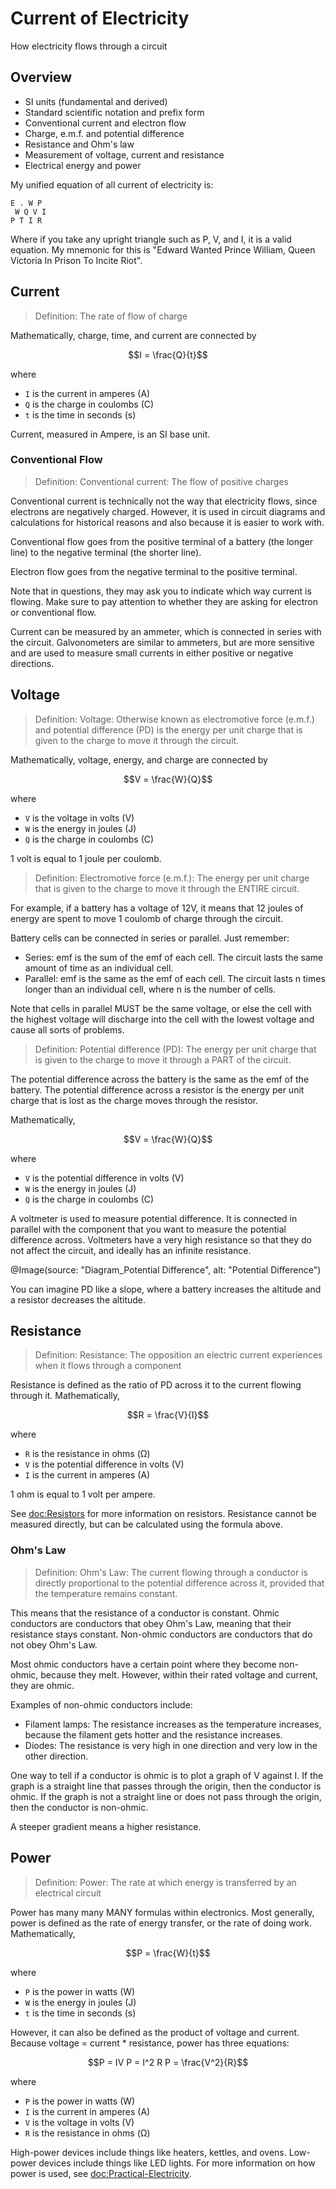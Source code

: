 # Current of Electricity

How electricity flows through a circuit

## Overview
- SI units (fundamental and derived)
- Standard scientific notation and prefix form
- Conventional current and electron flow
- Charge, e.m.f. and potential difference
- Resistance and Ohm's law
- Measurement of voltage, current and resistance
- Electrical energy and power

My unified equation of all current of electricity is:
```
E . W P
 W Q V I
P T I R
```
Where if you take any upright triangle such as P, V, and I, it is a valid equation. My mnemonic for this is
"Edward Wanted Prince William, Queen Victoria In Prison To Incite Riot".

## Current

> Definition: The rate of flow of charge

Mathematically, charge, time, and current are connected by
```math
I = \frac{Q}{t}
```
where
- `I` is the current in amperes (A)
- `Q` is the charge in coulombs (C)
- `t` is the time in seconds (s)

Current, measured in Ampere, is an SI base unit.

### Conventional Flow

> Definition: Conventional current: The flow of positive charges

Conventional current is technically not the way that electricity flows, since electrons are negatively charged. 
However, it is used in circuit diagrams and calculations for historical reasons and also because it is easier to work with.

Conventional flow goes from the positive terminal of a battery (the longer line) to the negative terminal (the shorter line).

Electron flow goes from the negative terminal to the positive terminal.

Note that in questions, they may ask you to indicate which way current is flowing. Make sure to pay attention to whether they
are asking for electron or conventional flow.

Current can be measured by an ammeter, which is connected in series with the circuit. Galvonometers are similar to ammeters, 
but are more sensitive and are used to measure small currents in either positive or negative directions.

## Voltage

> Definition: Voltage: Otherwise known as electromotive force (e.m.f.) and potential difference (PD) is the energy per 
unit charge that is given to the charge to move it through the circuit.

Mathematically, voltage, energy, and charge are connected by
```math
V = \frac{W}{Q}
```
where
- `V` is the voltage in volts (V)
- `W` is the energy in joules (J)
- `Q` is the charge in coulombs (C)

1 volt is equal to 1 joule per coulomb.

> Definition: Electromotive force (e.m.f.): The energy per unit charge that is given to the charge to move it through the
ENTIRE circuit.

For example, if a battery has a voltage of 12V, it means that 12 joules of energy are spent to move 1 coulomb of charge 
through the circuit.

Battery cells can be connected in series or parallel. Just remember:
- Series: emf is the sum of the emf of each cell. The circuit lasts the same amount of time as an individual cell.
- Parallel: emf is the same as the emf of each cell. The circuit lasts n times longer than an individual cell, where n is the
number of cells.

Note that cells in parallel MUST be the same voltage, or else the cell with the highest voltage will discharge into the cell
with the lowest voltage and cause all sorts of problems.

> Definition: Potential difference (PD): The energy per unit charge that is given to the charge to move it through a
PART of the circuit.

The potential difference across the battery is the same as the emf of the battery. The potential difference across a resistor
is the energy per unit charge that is lost as the charge moves through the resistor.

Mathematically,
```math
V = \frac{W}{Q}
```
where
- `V` is the potential difference in volts (V)
- `W` is the energy in joules (J)
- `Q` is the charge in coulombs (C)

A voltmeter is used to measure potential difference. It is connected in parallel with the component that you want to measure
the potential difference across. Voltmeters have a very high resistance so that they do not affect the circuit, and ideally
has an infinite resistance.

@Image(source: "Diagram_Potential Difference", alt: "Potential Difference")

You can imagine PD like a slope, where a battery increases the altitude and a resistor decreases the altitude.

## Resistance

> Definition: Resistance: The opposition an electric current experiences when it flows through a component

Resistance is defined as the ratio of PD across it to the current flowing through it. Mathematically,
```math
R = \frac{V}{I}
```
where
- `R` is the resistance in ohms (Ω)
- `V` is the potential difference in volts (V)
- `I` is the current in amperes (A)

1 ohm is equal to 1 volt per ampere.

See <doc:Resistors> for more information on resistors. Resistance cannot be measured directly, but can be calculated using
the formula above.

### Ohm's Law

> Definition: Ohm's Law: The current flowing through a conductor is directly proportional to the potential difference across
it, provided that the temperature remains constant.

This means that the resistance of a conductor is constant. Ohmic conductors are conductors that obey Ohm's Law,
meaning that their resistance stays constant. Non-ohmic conductors are conductors that do not obey Ohm's Law.

Most ohmic conductors have a certain point where they become non-ohmic, because they melt. However, within their rated
voltage and current, they are ohmic.

Examples of non-ohmic conductors include:
- Filament lamps: The resistance increases as the temperature increases, because the filament gets hotter and the resistance
increases.
- Diodes: The resistance is very high in one direction and very low in the other direction.

One way to tell if a conductor is ohmic is to plot a graph of V against I. If the graph is a straight line that passes through
the origin, then the conductor is ohmic. If the graph is not a straight line or does not pass through the origin, then the 
conductor is non-ohmic.

A steeper gradient means a higher resistance.

## Power

> Definition: Power: The rate at which energy is transferred by an electrical circuit

Power has many many MANY formulas within electronics. Most generally, power is defined as the rate of energy transfer, or
the rate of doing work. Mathematically,
```math
P = \frac{W}{t}
```
where
- `P` is the power in watts (W)
- `W` is the energy in joules (J)
- `t` is the time in seconds (s)

However, it can also be defined as the product of voltage and current. Because voltage = current * resistance, power has three
equations:
```math
P = IV

P = I^2 R

P = \frac{V^2}{R}
```
where
- `P` is the power in watts (W)
- `I` is the current in amperes (A)
- `V` is the voltage in volts (V)
- `R` is the resistance in ohms (Ω)

High-power devices include things like heaters, kettles, and ovens. Low-power devices include things like LED lights. For
more information on how power is used, see <doc:Practical-Electricity>.
